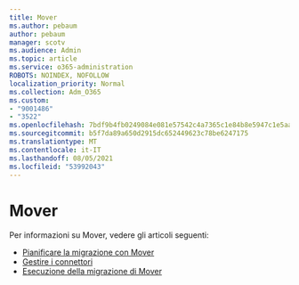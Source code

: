 ```yaml
---
title: Mover
ms.author: pebaum
author: pebaum
manager: scotv
ms.audience: Admin
ms.topic: article
ms.service: o365-administration
ROBOTS: NOINDEX, NOFOLLOW
localization_priority: Normal
ms.collection: Adm_O365
ms.custom:
- "9001486"
- "3522"
ms.openlocfilehash: 7bdf9b4fb0249084e081e57542c4a7365c1e84b8e5947c1e5aa90c3118f3930f
ms.sourcegitcommit: b5f7da89a650d2915dc652449623c78be6247175
ms.translationtype: MT
ms.contentlocale: it-IT
ms.lasthandoff: 08/05/2021
ms.locfileid: "53992043"
---
```

# <a name="mover"></a>Mover

Per informazioni su Mover, vedere gli articoli seguenti:

- [Pianificare la migrazione con Mover](https://docs.microsoft.com/sharepointmigration/mover-plan-migration)
- [Gestire i connettori](https://docs.microsoft.com/sharepointmigration/mover-manage-connectors)
- [Esecuzione della migrazione di Mover](https://docs.microsoft.com/sharepointmigration/mover-running-migration)
